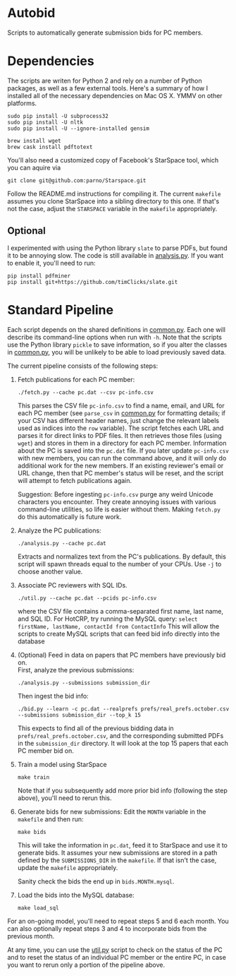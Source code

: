 # Autobid
Scripts to automatically generate submission bids for PC members.

# Dependencies

The scripts are writen for Python 2 and rely on a number of Python
packages, as well as a few external tools.  Here's a summary of how I
installed all of the necessary dependencies on Mac OS X.  YMMV on other
platforms.

```
sudo pip install -U subprocess32
sudo pip install -U nltk
sudo pip install -U --ignore-installed gensim

brew install wget
brew cask install pdftotext
```

You'll also need a customized copy of Facebook's StarSpace tool, which you can aquire via
```
git clone git@github.com:parno/Starspace.git
```
Follow the README.md instructions for compiling it.  The current `makefile` assumes you 
clone StarSpace into a sibling directory to this one.  If that's not the case, adjust
the `STARSPACE` variable in the `makefile` appropriately.


## Optional

I experimented with using the Python library `slate` to parse PDFs, but
found it to be annoying slow.  The code is still available in [analysis.py](analysis.py).
If you want to enable it, you'll need to run:

```
pip install pdfminer
pip install git+https://github.com/timClicks/slate.git
```

# Standard Pipeline 

Each script depends on the shared definitions in [common.py](common.py).  Each one
will describe its command-line options when run with `-h`.  Note that the
scripts use the Python library `pickle` to save information, so if you
alter the classes in [common.py](common.py), you will be unlikely to be able to load
previously saved data.

The current pipeline consists of the following steps:

1. Fetch publications for each PC member:

    `./fetch.py --cache pc.dat --csv pc-info.csv`

    This parses the CSV file `pc-info.csv` to find a name, email, and URL
    for each PC member (see `parse_csv` in [common.py](common.py) for formatting
    details; if your CSV has different header names, just change the
    relevant labels used as indices into the `row` variable).  The script
    fetches each URL and parses it for direct links to PDF files.  It then
    retrieves those files (using `wget`) and stores in them in a directory
    for each PC member.  Information about the PC is saved into the `pc.dat` 
    file. If you later update `pc-info.csv` with new members, you can run
    the command above, and it will only do additional work for the new
    members.  If an existing reviewer's email or URL change, then that PC
    member's status will be reset, and the script will attempt to fetch
    publications again.

    Suggestion: Before ingesting `pc-info.csv` purge any weird Unicode characters
    you encounter.  They create annoying issues with various command-line utilities,
    so life is easier without them.  Making `fetch.py` do this automatically is future work.

2. Analyze the PC publications:

    `./analysis.py --cache pc.dat`

    Extracts and normalizes text from the PC's publications.  By default,
    this script will spawn threads equal to the number of your CPUs.  Use
    `-j` to choose another value.

3. Associate PC reviewers with SQL IDs.

   `./util.py --cache pc.dat --pcids pc-info.csv`

   where the CSV file contains a comma-separated first name, last name, and
   SQL ID.  For HotCRP, try running the MySQL query:
   `select firstName, lastName, contactId from ContactInfo`
   This will allow the scripts to create MySQL scripts that can feed bid
   info directly into the database

3. (Optional) Feed in data on papers that PC members have previously bid on.  
    First, analyze the previous submissions:

    `./analysis.py --submissions submission_dir`

    Then ingest the bid info:
    
    `./bid.py --learn -c pc.dat --realprefs prefs/real_prefs.october.csv --submissions submission_dir --top_k 15`

    This expects to find all of the previous bidding data in `prefs/real_prefs.october.csv`, and the corresponding
    submitted PDFs in the `submission_dir` directory.  It will look at the top 15 papers that each PC member bid on.

4. Train a model using StarSpace

    `make train`

    Note that if you subsequently add more prior bid info (following the step above), you'll need to rerun this.

5. Generate bids for new submissions:
    Edit the `MONTH` variable in the `makefile` and then run:

    `make bids`

    This will take the information in `pc.dat`, feed it to StarSpace and 
    use it to generate bids.  It assumes your new submissions are stored
    in a path defined by the `SUBMISSIONS_DIR` in the `makefile`.  If that
    isn't the case, update the `makefile` appropriately.

    Sanity check the bids the end up in `bids.MONTH.mysql`.


6. Load the bids into the MySQL database:
    
    `make load_sql`

For an on-going model, you'll need to repeat steps 5 and 6 each month.  You can
also optionally repeat steps 3 and 4 to incorporate bids from the previous month.

At any time, you can use the [util.py](util.py) script to check on the status of the
PC and to reset the status of an individual PC member or the entire PC, in
case you want to rerun only a portion of the pipeline above.
